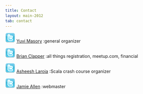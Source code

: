 ```yaml
---
title: Contact
layout: main-2012
tab: contact
---
```


[![twitter ymasory][2]][1] [Yuvi Masory][]
:general organizer

[![twitter brianclapper][4]][3] [Brian Clapper][]
:all things registration, meetup.com, financial

[![twitter asheeshlaroia][8]][7] [Asheesh Laroia][]
:Scala crash course organizer

[![twitter jamie_allen][6]][5] [Jamie Allen][]
:webmaster

[Yuvi Masory]: mailto:contact@scalathon.org
[Brian Clapper]: mailto:register@scalathon.org
[Jamie Allen]: mailto:webmaster@scalathon.org
[Asheesh Laroia]: mailto:asheesh@asheesh.org

  [1]: http://twitter.com/#!/ymasory
  [2]: img/twitter32.png
  [3]: http://twitter.com/#!/brianclapper
  [4]: img/twitter32.png
  [5]: http://twitter.com/#!/jamie_allen
  [6]: img/twitter32.png
  [7]: http://twitter.com/#!/asheeshlaroia
  [8]: img/twitter32.png
